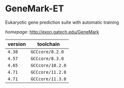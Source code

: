 # GeneMark-ET

Eukaryotic gene prediction suite with automatic training

*homepage*: <http://exon.gatech.edu/GeneMark>

version | toolchain
--------|----------
``4.38`` | ``GCCcore/8.2.0``
``4.57`` | ``GCCcore/8.3.0``
``4.65`` | ``GCCcore/10.2.0``
``4.71`` | ``GCCcore/11.2.0``
``4.71`` | ``GCCcore/11.3.0``
